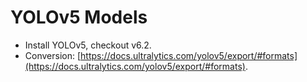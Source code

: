 # YOLOv5 Models

- Install YOLOv5, checkout v6.2.
- Conversion: [https://docs.ultralytics.com/yolov5/export/#formats](https://docs.ultralytics.com/yolov5/export/#formats).
